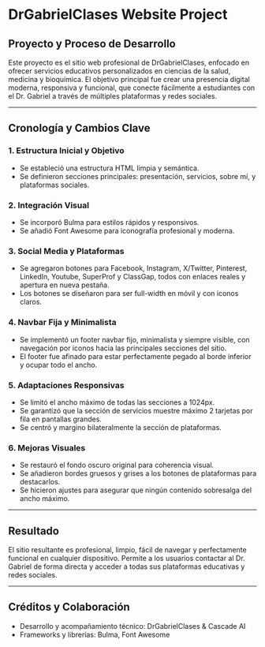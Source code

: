 # DrGabrielClases Website Project

## Proyecto y Proceso de Desarrollo

Este proyecto es el sitio web profesional de DrGabrielClases, enfocado en ofrecer servicios educativos personalizados en ciencias de la salud, medicina y bioquímica. El objetivo principal fue crear una presencia digital moderna, responsiva y funcional, que conecte fácilmente a estudiantes con el Dr. Gabriel a través de múltiples plataformas y redes sociales.

---

## Cronología y Cambios Clave

### 1. Estructura Inicial y Objetivo
- Se estableció una estructura HTML limpia y semántica.
- Se definieron secciones principales: presentación, servicios, sobre mí, y plataformas sociales.

### 2. Integración Visual
- Se incorporó Bulma para estilos rápidos y responsivos.
- Se añadió Font Awesome para iconografía profesional y moderna.

### 3. Social Media y Plataformas
- Se agregaron botones para Facebook, Instagram, X/Twitter, Pinterest, LinkedIn, Youtube, SuperProf y ClassGap, todos con enlaces reales y apertura en nueva pestaña.
- Los botones se diseñaron para ser full-width en móvil y con iconos claros.

### 4. Navbar Fija y Minimalista
- Se implementó un footer navbar fijo, minimalista y siempre visible, con navegación por iconos hacia las principales secciones del sitio.
- El footer fue afinado para estar perfectamente pegado al borde inferior y ocupar todo el ancho.

### 5. Adaptaciones Responsivas
- Se limitó el ancho máximo de todas las secciones a 1024px.
- Se garantizó que la sección de servicios muestre máximo 2 tarjetas por fila en pantallas grandes.
- Se centró y margino bilateralmente la sección de plataformas.

### 6. Mejoras Visuales
- Se restauró el fondo oscuro original para coherencia visual.
- Se añadieron bordes gruesos y grises a los botones de plataformas para destacarlos.
- Se hicieron ajustes para asegurar que ningún contenido sobresalga del ancho máximo.

---

## Resultado
El sitio resultante es profesional, limpio, fácil de navegar y perfectamente funcional en cualquier dispositivo. Permite a los usuarios contactar al Dr. Gabriel de forma directa y acceder a todas sus plataformas educativas y redes sociales.

---

## Créditos y Colaboración
- Desarrollo y acompañamiento técnico: DrGabrielClases & Cascade AI
- Frameworks y librerías: Bulma, Font Awesome

